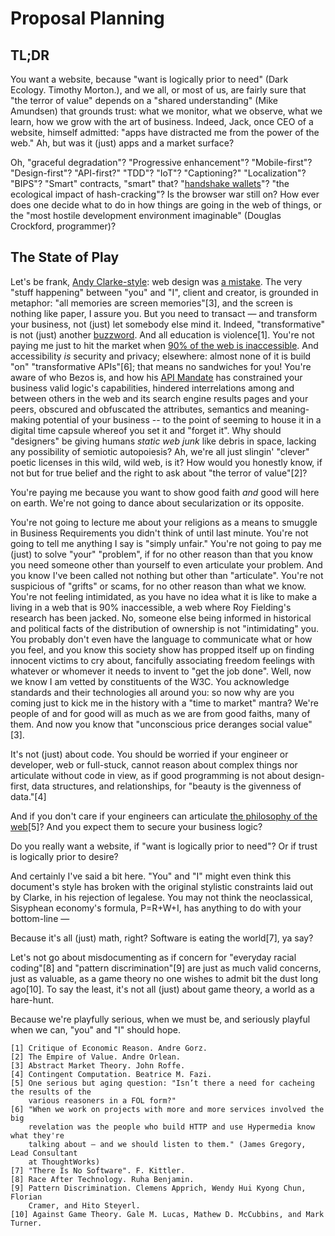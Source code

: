 # Proposal Planning

## TL;DR

You want a website, because "want is logically prior to need" (Dark Ecology. 
Timothy Morton.), and we all, or most of us, are fairly sure that "the terror 
of value" depends on a "shared understanding" (Mike Amundsen) that grounds 
trust: what we monitor, what we observe, what we learn, how we grow with the 
art of business. Indeed, Jack, once CEO of a website, himself admitted: "apps 
have distracted me from the power of the web." Ah, but was it (just) apps and 
a market surface?

Oh, "graceful degradation"? "Progressive enhancement"? "Mobile-first"? 
"Design-first"? "API-first?" "TDD"? "IoT"? "Captioning?" "Localization"? "BIPS"? 
"Smart" contracts, "smart" that? "[handshake wallets][handshake]"? "the 
ecological impact of hash-cracking"? Is the browser war still on? How ever 
does one decide what to do in how things are going in the web of things, or 
the "most hostile development environment imaginable" (Douglas Crockford, programmer)?

## The State of Play

Let's be frank, [Andy Clarke-style][clarke]: web design was [a mistake][mistake]. 
The very "stuff happening" between "you" and "I", client and creator, is 
grounded in metaphor: "all memories are screen memories"[3], and the screen is nothing like paper, I assure you.
But you need to transact — and transform your business, not (just) let somebody 
else mind it. Indeed, "transformative" is not (just) another [buzzword][buzz]. And all 
education is violence[1]. You're not paying me just to hit the 
market when [90% of the web is inaccessible][inaccessible]. And accessibility *is* security and 
privacy; elsewhere: almost none of it is build "on" "transformative APIs"[6]; 
that means no sandwiches for you! You're aware of who Bezos is, and how his 
[API Mandate][apimandate] has constrained your business valid logic's capabilities, hindered 
interrelations among and between others in the web and its search engine 
results pages and your peers, obscured and obfuscated the attributes, 
semantics and meaning-making potential of your business -- to the point of 
seeming to house it in a digital time capsule whereof you set it and "forget 
it". Why should "designers" be giving humans *static web junk* like debris in 
space, lacking any possibility of semiotic autopoiesis? Ah, we're all just 
slingin' "clever" poetic licenses in this wild, wild web, is it? How would you 
honestly know, if not but for true belief and the right to ask about "the 
terror of value"[2]?

You're paying me because you want to show good faith *and* good will here on 
earth. We're not going to dance about secularization or its opposite. 

You're not going to lecture me about your religions as a means to smuggle in 
Business Requirements you didn't think of until last minute. You're not going 
to tell me anything I say is "simply unfair." You're not going to pay me (just) to solve "your" "problem", 
if for no other reason than that you know you need someone other than 
yourself to even articulate your problem. And you know I've been called 
not nothing but other than "articulate". You're not suspicious of "grifts" 
or scams, for no other reason than what we know. You're not feeling 
intimidated, as you have no idea what it is like to make a living in 
a web that is 90% inaccessible, a web where Roy Fielding's research 
has been jacked. No, someone else being informed in historical and 
political facts of the distribution of ownership is not "intimidating" 
you. You probably don't even have the language to communicate what 
or how you feel, and you know this society show has propped itself 
up on finding innocent victims to cry about, fancifully associating 
freedom feelings with whatever or whomever it needs to invent to 
"get the job done". Well, now we know I am vetted by constituents 
of the W3C. You acknowledge standards and their technologies all 
around you: so now why are you coming just to kick me in the history 
with a "time to market" mantra? We're people of and for good will 
as much as we are from good faiths, many of them. And now you know 
that "unconscious price deranges social value"[3].

It's not (just) about code. You should be worried if your engineer 
or developer, web or full-stuck, cannot reason about complex things 
nor articulate without code in view, as if good programming is not 
about design-first, data structures, and relationships, for "beauty 
is the givenness of data."[4]

And if you don't care if your engineers can articulate [the philosophy 
of the web][phil][5]? And you expect them to secure your business logic? 

Do you really want a website, if "want is logically prior to need"? 
Or if trust is logically prior to desire?

And certainly I've said a bit here. "You" and "I" might even think 
this document's style has broken with the original stylistic constraints 
laid out by Clarke, in his rejection of legalese. You may not think 
the neoclassical, Sisyphean economy's formula, P=R+W+I, has anything 
to do with your bottom-line — 

Because it's all (just) math, right? Software is eating the world[7], ya say?

Let's not go about misdocumenting as if concern for "everyday racial coding"[8] 
and "pattern discrimination"[9] are just as much valid concerns, just as 
valuable, as a game theory no one wishes to admit bit the dust long ago[10]. To say 
the least, it's not all (just) about game theory, a world as a hare-hunt.

Because we're playfully serious, when we must be, and seriously playful 
when we can, "you" and "I" should hope.

```
[1] Critique of Economic Reason. Andre Gorz.
[2] The Empire of Value. Andre Orlean.
[3] Abstract Market Theory. John Roffe.
[4] Contingent Computation. Beatrice M. Fazi.
[5] One serious but aging question: "Isn’t there a need for cacheing the results of the  
    various reasoners in a FOL form?" 
[6] "When we work on projects with more and more services involved the big  
    revelation was the people who build HTTP and use Hypermedia know what they're  
    talking about — and we should listen to them." (James Gregory, Lead Consultant  
    at ThoughtWorks)
[7] "There Is No Software". F. Kittler.
[8] Race After Technology. Ruha Benjamin.
[9] Pattern Discrimination. Clemens Apprich, Wendy Hui Kyong Chun, Florian 
    Cramer, and Hito Steyerl.
[10] Against Game Theory. Gale M. Lucas, Mathew D. McCubbins, and Mark Turner.
```

[clarke]: https://stuffandnonsense.co.uk/projects/contract-killer/#contract
[inaccessible]: https://abilitynet.org.uk/news-blogs/inaccessible-websites-keep-disabled-people-out-work-abilitynet-tells-government-taskforce
[mistake]: http://motherfuckingwebsite.com/
[buzz]: https://roy.gbiv.com/untangled/2008/rest-apis-must-be-hypertext-driven
[apimandate]: https://nordicapis.com/the-bezos-api-mandate-amazons-manifesto-for-externalization/
[phil]: https://www.w3.org/community/philoweb/2014/01/15/syllogism/ 
[handshake]: https://github.com/kyokan/bob-wallet
